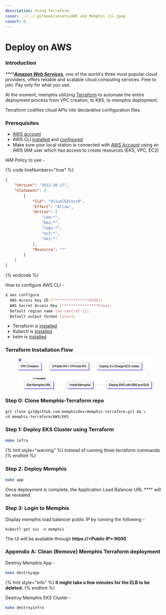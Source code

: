 ```yaml
---
description: Using Terraform
cover: ../../.gitbook/assets/AWS and Memphis (1).jpeg
coverY: 0
---
```


# Deploy on AWS

### Introduction

_****_[_**Amazon Web Services**_](https://aws.amazon.com/), one of the world's three most popular cloud providers, offers reliable and scalable cloud computing services. Free to join. Pay only for what you use.

At the moment, memphis utilizing [Terraform](https://www.terraform.io/) to automate the entire deployment process from VPC creation, to K8S, to memphis deployment.

Terraform codifies cloud APIs into declarative configuration files.

### Prerequisites

* [AWS account](https://aws.amazon.com/free/)
* AWS CLI [installed](https://docs.aws.amazon.com/cli/latest/userguide/getting-started-install.html) and [configured](https://docs.aws.amazon.com/cli/latest/userguide/cli-chap-configure.html)
* Make sure your local station is connected with [AWS Account](https://portal.aws.amazon.com/billing/signup?nc2=h\_ct\&src=default\&redirect\_url=https%3A%2F%2Faws.amazon.com%2Fregistration-confirmation#/start) using an AWS IAM user which has access to create resources (EKS, VPC, EC2)

IAM Policy to use -

{% code lineNumbers="true" %}
```json
{
    "Version": "2012-10-17",
    "Statement": [
        {
            "Sid": "VisualEditor0",
            "Effect": "Allow",
            "Action": [
                "iam:*",
                "kms:*",
                "logs:*",
                "ec2:*",
                "eks:*"
            ],
            "Resource": "*"
        }
    ]
}
```
{% endcode %}

How to configure AWS CLI -

```bash
$ aws configure
  AWS Access Key ID [****************EF66]: 
  AWS Secret Access Key [****************Fzna]: 
  Default region name [eu-central-1]:
  Default output format [json]:
```

* Terraform is [installed](https://www.terraform.io/downloads)
* Kubectl is [installed](https://kubernetes.io/docs/tasks/tools/install-kubectl/)
* helm is [installed](https://helm.sh/docs/intro/install/)

### Terraform Installation Flow

<figure><img src="../../.gitbook/assets/aws memphis terraform (1).png" alt=""><figcaption></figcaption></figure>

### Step 0: Clone Memphis-Terraform repo

```
git clone git@github.com:memphisdev/memphis-terraform.git && \
cd memphis-terraform/AWS/EKS
```

### Step 1: Deploy EKS Cluster using Terraform

```bash
make infra
```

{% hint style="warning" %}
Instead of running three terraform commands
{% endhint %}

### Step 2: Deploy Memphis

```bash
make app
```

Once deployment is complete, the Application Load Balancer URL **** will be revealed.

### Step 3: Login to Memphis

Display memphis load balancer public IP by running the following -

```
kubectl get svc -n memphis
```

The UI will be available through **https://\<Public IP>:9000**

### Appendix A: Clean (Remove) Memphis Terraform deployment

Destroy Memphis App -&#x20;

```bash
make destroyapp
```

{% hint style="info" %}
**It might take a few minutes for the ELB to be deleted.**
{% endhint %}

Destroy Memphis EKS Cluster -&#x20;

```bash
make destroyinfra
```
